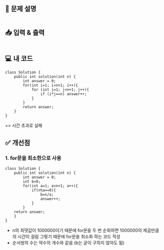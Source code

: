 <h2 id="📝-문제-설명">📝 문제 설명</h2>
<p><img alt="" src="https://velog.velcdn.com/images/seybeses/post/a1be38e9-c35d-4cb2-8e09-bc6c4d1f19d5/image.png" /></p>
<h2 id="📥-입력--출력">📥 입력 &amp; 출력</h2>
<p><img alt="" src="https://velog.velcdn.com/images/seybeses/post/54a7dc0c-0df5-4509-9eb6-668422302dc3/image.png" /></p>
<h2 id="💻-내-코드">💻 내 코드</h2>
<pre><code class="language-java">class Solution {
    public int solution(int n) {
        int answer = 0;
        for(int i=1; i&lt;n+1; i++){
            for (int j=1; j&lt;n+1; j++){
                if (i*j==n) answer++;
            }
        }
        return answer;
    }
}</code></pre>
<p>=&gt; 시간 초과로 실패</p>
<h2 id="✅-개선점">✅ 개선점</h2>
<h3 id="1-for문을-최소한으로-사용">1. for문을 최소한으로 사용</h3>
<pre><code class="language-java">class Solution {
    public int solution(int n) {
        int answer = 0;
        int b=0;
        for(int a=1; a&lt;n+1; a++){
            if(n%a==0){
                b=n/a;
                answer++;
            }
        }
    return answer;
    }
}</code></pre>
<ul>
<li>n의 최댓값이 1000000이기 때문에 for문을 두 번 순회하면 1000000의 제곱만큼의 시간이 걸림 그렇기 때문에 for문을 최소화 하는 코드 작성</li>
<li>순서쌍의 수는 약수의 개수와 같음 (b는 굳이 구하지 않아도 됨)</li>
</ul>